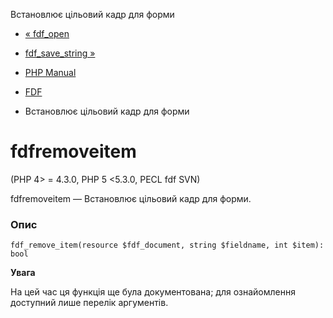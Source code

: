 Встановлює цільовий кадр для форми

-   [« fdf\_open](function.fdf-open.html)
    
-   [fdf\_save\_string »](function.fdf-save-string.html)
    
-   [PHP Manual](index.html)
    
-   [FDF](ref.fdf.html)
    
-   Встановлює цільовий кадр для форми
    

# fdfremoveitem

(PHP 4> = 4.3.0, PHP 5 <5.3.0, PECL fdf SVN)

fdfremoveitem — Встановлює цільовий кадр для форми.

### Опис

```methodsynopsis
fdf_remove_item(resource $fdf_document, string $fieldname, int $item): bool
```

**Увага**

На цей час ця функція ще була документована; для ознайомлення доступний лише перелік аргументів.